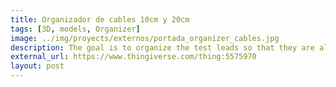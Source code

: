 ```yaml
---
title: Organizador de cables 10cm y 20cm
tags: [3D, models, Organizer]
image: ../img/proyects/externos/portada_organizer_cables.jpg
description: The goal is to organize the test leads so that they are always quick and easy to use. 
external_url: https://www.thingiverse.com/thing:5575970
layout: post
---
```

